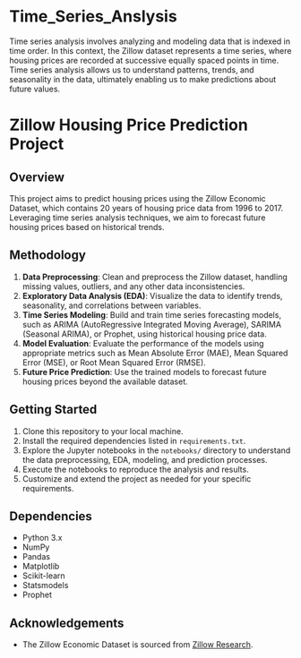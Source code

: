 # Time_Series_Anslysis
Time series analysis involves analyzing and modeling data that is indexed in time order. In this context, the Zillow dataset represents a time series, where housing prices are recorded at successive equally spaced points in time. Time series analysis allows us to understand patterns, trends, and seasonality in the data, ultimately enabling us to make predictions about future values.

# Zillow Housing Price Prediction Project

## Overview
This project aims to predict housing prices using the Zillow Economic Dataset, which contains 20 years of housing price data from 1996 to 2017. Leveraging time series analysis techniques, we aim to forecast future housing prices based on historical trends.

## Methodology
1. **Data Preprocessing**: Clean and preprocess the Zillow dataset, handling missing values, outliers, and any other data inconsistencies.
2. **Exploratory Data Analysis (EDA)**: Visualize the data to identify trends, seasonality, and correlations between variables.
3. **Time Series Modeling**: Build and train time series forecasting models, such as ARIMA (AutoRegressive Integrated Moving Average), SARIMA (Seasonal ARIMA), or Prophet, using historical housing price data.
4. **Model Evaluation**: Evaluate the performance of the models using appropriate metrics such as Mean Absolute Error (MAE), Mean Squared Error (MSE), or Root Mean Squared Error (RMSE).
5. **Future Price Prediction**: Use the trained models to forecast future housing prices beyond the available dataset.

## Getting Started
1. Clone this repository to your local machine.
2. Install the required dependencies listed in `requirements.txt`.
3. Explore the Jupyter notebooks in the `notebooks/` directory to understand the data preprocessing, EDA, modeling, and prediction processes.
4. Execute the notebooks to reproduce the analysis and results.
5. Customize and extend the project as needed for your specific requirements.

## Dependencies
- Python 3.x
- NumPy
- Pandas
- Matplotlib
- Scikit-learn
- Statsmodels
- Prophet

## Acknowledgements
- The Zillow Economic Dataset is sourced from [Zillow Research](https://www.zillow.com/research/data/).

